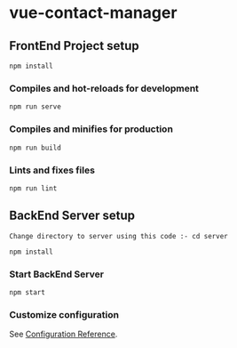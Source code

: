 # vue-contact-manager

## FrontEnd Project setup
```
npm install
```

### Compiles and hot-reloads for development
```
npm run serve
```

### Compiles and minifies for production
```
npm run build
```

### Lints and fixes files
```
npm run lint
```
## BackEnd Server setup
```
Change directory to server using this code :- cd server

npm install
```

### Start BackEnd Server
```
npm start
```

### Customize configuration
See [Configuration Reference](https://cli.vuejs.org/config/).
